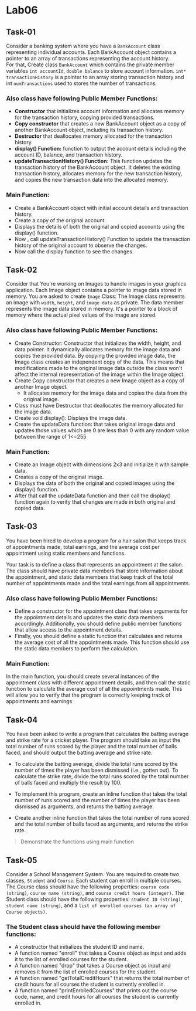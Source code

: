 # Lab06

## Task-01

Consider a banking system where you have a `BankAccount` class representing individual accounts. Each BankAccount object contains a pointer to an array of transactions representing the account history.\
For that, Create class `BankAccount` which contains the private member variables `int accountId`, `double balance` to store account information. `int* transactionHistory` is a pointer to an array storing transaction history and int `numTransactions` used to stores the number of transactions.

### Also class have following Public Member Functions:

+ **Constructor** that initializes account information and allocates memory for the transaction
history, copying provided transactions.
+ **Copy constructor** that creates a new BankAccount object as a copy of another BankAccount
object, including its transaction history.
+ **Destructor** that deallocates memory allocated for the transaction history.
+ **display() Function:** function to output the account details including the account ID, balance, and transaction history.
+ **updateTransactionHistory() Function:** This function updates the transaction history of the BankAccount object. It deletes the existing transaction history, allocates memory for the new transaction history, and copies the new transaction data into the allocated memory.

### Main Function:

+ Create a BankAccount object with initial account details and transaction history.
+ Create a copy of the original account.
+ Displays the details of both the original and copied accounts using the display() function.
+ Now , call updateTransactionHistory() Function to update the transaction history of the original account to observe the changes.
+ Now call the display function to see the changes.

## Task-02

Consider that You're working on Images to handle images in your graphics application. Each Image object contains a pointer to image data stored in memory. You are asked to create `Image` Class: The Image class represents an image with `width`, `height`, and `image data` as private. The data member represents the image data stored in memory. It's a pointer to a block of memory where the actual pixel values of the image are stored.

### Also class have following Public Member Functions:

+ Create Constructor: Constructor that initializes the width, height, and data pointer. It dynamically allocates memory for the image data and copies the provided data. By copying the provided image data, the Image class creates an independent copy of the data. This means that modifications made to the original image data outside the class won't affect the internal representation of the image within the Image object.
+ Create Copy constructor that creates a new Image object as a copy of another Image object.
  + It allocates memory for the image data and copies the data from the original image.
+ Class must have Destructor that deallocates the memory allocated for the image data.
+ Create void display(): Displays the image data.
+ Create the updateData function: that takes original image data and updates those values which are 0 are less than 0 with any random value between the range of 1<=255

### Main Function:

+ Create an Image object with dimensions 2x3 and initialize it with sample data.
+ Creates a copy of the original image.
+ Displays the data of both the original and copied images using the display() function.
+ After that call the updateData function and then call the display() function again to verify that changes are made in both original and copied data.

## Task-03

You have been hired to develop a program for a hair salon that keeps track of appointments made, total earnings, and the average cost per appointment using static members and functions.

Your task is to define a class that represents an appointment at the salon. The class should have private data members that store information about the appointment, and static data members that keep track of the total number of appointments made and the total earnings from all appointments.

### Also class have following Public Member Functions:

+ Define a constructor for the appointment class that takes arguments for the appointment details and updates the static data members accordingly. Additionally, you should define public member functions that allow access to the appointment details.
+ Finally, you should define a static function that calculates and returns the average cost of all the appointments made. This function should use the static data members to perform the calculation.

### Main Function: 

In the main function, you should create several instances of the appointment class with different appointment details, and then call the static function to calculate the average cost of all the appointments made. This will allow you to verify that the program is correctly keeping track of appointments and earnings

## Task-04

You have been asked to write a program that calculates the batting average and strike rate for a cricket player. The program should take as input the total number of runs scored by the player and the total number of balls faced, and should output the batting average and strike rate.

+ To calculate the batting average, divide the total runs scored by the number of times the player has been dismissed (i.e., gotten out). To calculate the strike rate, divide the total runs scored by the total number of balls faced and multiply the result by 100.

+ To implement this program, create an inline function that takes the total number of runs scored and the number of times the player has been dismissed as arguments, and returns the batting average.
+ Create another inline function that takes the total number of runs scored and the total number of balls faced as arguments, and returns the strike rate.

>Demonstrate the functions using main function

## Task-05

Consider a School Management System. You are required to create two classes, `Student` and `Course`. Each student can enroll in multiple courses. The Course class should have the following properties: `course code (string)`, `course name (string)`, and `course credit hours (integer)`. The Student class should have the following properties: `student ID (string)`, `student name (string)`, and a `list of enrolled courses (an array of Course objects)`.

### The Student class should have the following member functions:

+ A constructor that initializes the student ID and name.
+ A function named "enroll" that takes a Course object as input and adds it to the list of enrolled courses for the student.
+ A function named "drop" that takes a Course object as input and removes it from the list of enrolled courses for the student.
+ A function named "getTotalCreditHours" that returns the total number of credit hours for all courses the student is currently enrolled in.
+ A function named "printEnrolledCourses" that prints out the course code, name, and credit hours for all courses the student is currently enrolled in.
